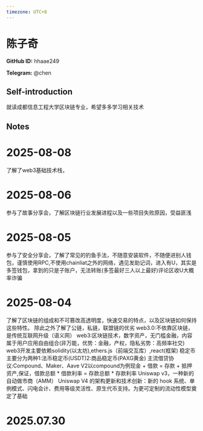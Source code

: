 ```yaml
---
timezone: UTC+8
---
```


# 陈子奇

**GitHub ID:** hhaae249

**Telegram:** @chen

## Self-introduction

就读成都信息工程大学区块链专业，希望多多学习相关技术

## Notes

<!-- Content_START -->
# 2025-08-08

了解了web3基础技术栈，

# 2025-08-06

参与了故事分享会，了解区块链行业发展进程以及一些项目失败原因，受益匪浅

# 2025-08-05

参与了安全分享会，了解了常见的钓鱼手法，不随意安装软件，不随便进别人钱包，谨慎使用RPC,不使用chainliat之外的网络，遇见发助记词，进入有U，其实是多签钱包，拿到的只是子账户，无法转账(多签最好三人以上最好)评论区收U大概率诈骗

# 2025-08-04

了解了区块链的组成和不可篡改高透明度，快速交易的特点，以及区块链如何保持这些特性。
除此之外了解了公链，私链，联盟链的优劣
web3.0:不依靠区块链，是传统互联网升级（语义网）
web3:区块链技术，数字资产，无门槛金融，内容属于用户应用自由组合(非万能，优势：金融，产权，隐私劣势：高频率社交)
web3开发主要依赖solidity(以太坊),ethers.js（前端交互库）,react(框架)
稳定币主要分为两种1:法币稳定币(USDT)2:商品稳定币(PAXG黄金)
主流借贷协议:Compound、Maker、Aave V2以compound为例现金 + 借款 = 存款 + 抵押资产,保证，借款总额 * 借款利率 = 存款总额 * 存款利率
Uniswap v3，一种新的自动做市商（AMM）
Uniswap V4 的架构更新和技术创新：新的 hook 系统、单例模式、闪电会计、费用等级灵活性、原生代币支持。为更可定制的流动性模型奠定了基础

# 2025.07.30


<!-- Content_END -->
